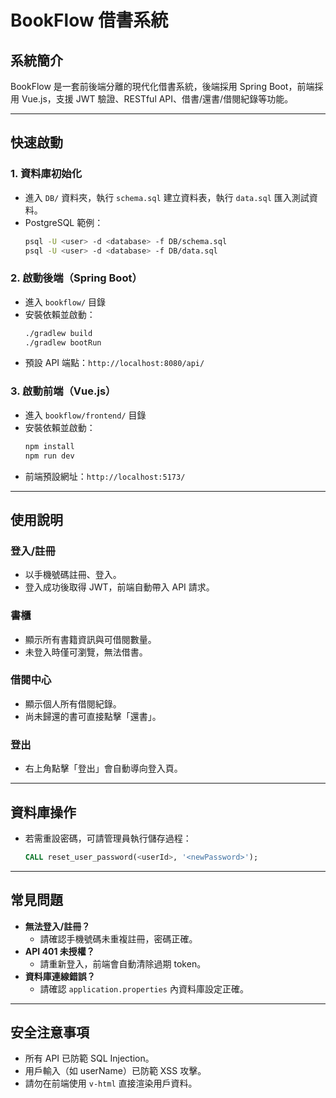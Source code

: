 # BookFlow 借書系統

## 系統簡介
BookFlow 是一套前後端分離的現代化借書系統，後端採用 Spring Boot，前端採用 Vue.js，支援 JWT 驗證、RESTful API、借書/還書/借閱紀錄等功能。

---

## 快速啟動

### 1. 資料庫初始化
- 進入 `DB/` 資料夾，執行 `schema.sql` 建立資料表，執行 `data.sql` 匯入測試資料。
- PostgreSQL 範例：
  ```sh
  psql -U <user> -d <database> -f DB/schema.sql
  psql -U <user> -d <database> -f DB/data.sql
  ```

### 2. 啟動後端（Spring Boot）
- 進入 `bookflow/` 目錄
- 安裝依賴並啟動：
  ```sh
  ./gradlew build
  ./gradlew bootRun
  ```
- 預設 API 端點：`http://localhost:8080/api/`

### 3. 啟動前端（Vue.js）
- 進入 `bookflow/frontend/` 目錄
- 安裝依賴並啟動：
  ```sh
  npm install
  npm run dev
  ```
- 前端預設網址：`http://localhost:5173/`

---

## 使用說明

### 登入/註冊
- 以手機號碼註冊、登入。
- 登入成功後取得 JWT，前端自動帶入 API 請求。

### 書櫃
- 顯示所有書籍資訊與可借閱數量。
- 未登入時僅可瀏覽，無法借書。

### 借閱中心
- 顯示個人所有借閱紀錄。
- 尚未歸還的書可直接點擊「還書」。

### 登出
- 右上角點擊「登出」會自動導向登入頁。

---

## 資料庫操作
- 若需重設密碼，可請管理員執行儲存過程：
  ```sql
  CALL reset_user_password(<userId>, '<newPassword>');
  ```

---

## 常見問題
- **無法登入/註冊？**
  - 請確認手機號碼未重複註冊，密碼正確。
- **API 401 未授權？**
  - 請重新登入，前端會自動清除過期 token。
- **資料庫連線錯誤？**
  - 請確認 `application.properties` 內資料庫設定正確。

---

## 安全注意事項
- 所有 API 已防範 SQL Injection。
- 用戶輸入（如 userName）已防範 XSS 攻擊。
- 請勿在前端使用 `v-html` 直接渲染用戶資料。
